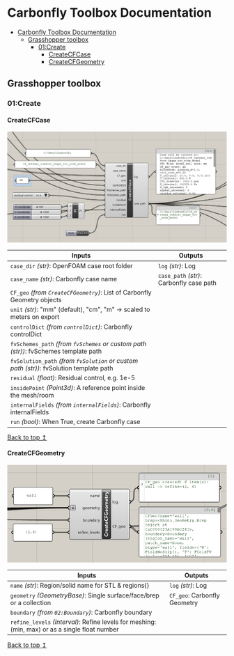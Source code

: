 # Carbonfly Toolbox Documentation

<!-- TOC -->
* [Carbonfly Toolbox Documentation](#carbonfly-toolbox-documentation)
  * [Grasshopper toolbox](#grasshopper-toolbox)
    * [01:Create](#01create)
      * [CreateCFCase](#createcfcase)
      * [CreateCFGeometry](#createcfgeometry)
<!-- TOC -->

## Grasshopper toolbox

### 01:Create

#### CreateCFCase

![CreateCFCase](_pics/GH_CreateCFCase.png)

| Inputs                                                                                 | Outputs                                  |
|----------------------------------------------------------------------------------------|------------------------------------------|
| `case_dir` *(str)*: OpenFOAM case root folder                                          | `log` *(str)*: Log                       |
| `case_name` *(str)*: Carbonfly case name                                               | `case_path` *(str)*: Carbonfly case path |
| `CF_geo` *(from `CreateCFGeometry`)*: List of Carbonfly Geometry objects               |                                          |
| `unit` *(str)*: "mm" (default), "cm", "m" → scaled to meters on export                 |                                          |
| `controlDict` *(from `controlDict`)*: Carbonfly controlDict                            |                                          |
| `fvSchemes_path` *(from `fvSchemes` or custom path (str))*: fvSchemes template path    |                                          |
| `fvSolution_path` *(from `fvSolution` or custom path (str))*: fvSolution template path |                                          |
| `residual` *(float)*: Residual control, e.g. 1e-5                                      |                                          |
| `insidePoint` *(Point3d)*: A reference point inside the mesh/room                      |                                          |
| `internalFields` *(from `internalFields`)*: Carbonfly internalFields                   |                                          |
| `run` *(bool)*: When True, create Carbonfly case                                       |                                          |


[Back to top ↥](#carbonfly-toolbox-documentation)

#### CreateCFGeometry

![CreateCFGeometry](_pics/GH_CreateCFGeometry.png)

| Inputs                                                                                          | Outputs                      |
|-------------------------------------------------------------------------------------------------|------------------------------|
| `name` *(str)*: Region/solid name for STL & regions{}                                           | `log` *(str)*: Log           |
| `geometry` *(GeometryBase)*: Single surface/face/brep or a collection                           | `CF_geo`: Carbonfly Geometry |
| `boundary` *(from `02:Boundary`)*: Carbonfly boundary                                           |                              |
| `refine_levels` *(Interval)*: Refine levels for meshing: (min, max) or as a single float number |                              |

[Back to top ↥](#carbonfly-toolbox-documentation)

[//]: # (### 02:Boundary)

[//]: # ()
[//]: # (#### Carbonfly Body)

[//]: # ()
[//]: # (![]&#40;&#41;)

[//]: # ()
[//]: # (| Inputs | Outputs |)

[//]: # (|--------|---------|)

[//]: # (|        |         |)

[//]: # (|        |         |)

[//]: # (|        |         |)

[//]: # (|        |         |)

[//]: # ()
[//]: # ([Back to top ↥]&#40;#carbonfly-toolbox-documentation&#41;)